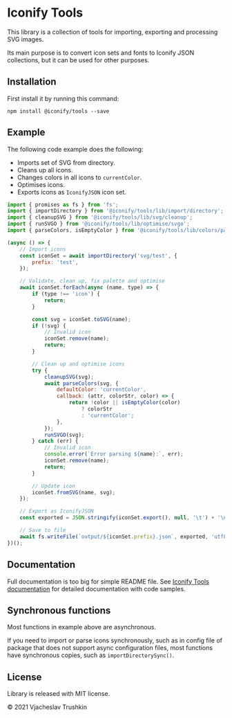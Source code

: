 # Iconify Tools

This library is a collection of tools for importing, exporting and processing SVG images.

Its main purpose is to convert icon sets and fonts to Iconify JSON collections, but it can be used for other purposes.

## Installation

First install it by running this command:

```
npm install @iconify/tools --save
```

## Example

The following code example does the following:

-   Imports set of SVG from directory.
-   Cleans up all icons.
-   Changes colors in all icons to `currentColor`.
-   Optimises icons.
-   Exports icons as `IconifyJSON` icon set.

```js
import { promises as fs } from 'fs';
import { importDirectory } from '@iconify/tools/lib/import/directory';
import { cleanupSVG } from '@iconify/tools/lib/svg/cleanup';
import { runSVGO } from '@iconify/tools/lib/optimise/svgo';
import { parseColors, isEmptyColor } from '@iconify/tools/lib/colors/parse';

(async () => {
	// Import icons
	const iconSet = await importDirectory('svg/test', {
		prefix: 'test',
	});

	// Validate, clean up, fix palette and optimise
	await iconSet.forEach(async (name, type) => {
		if (type !== 'icon') {
			return;
		}

		const svg = iconSet.toSVG(name);
		if (!svg) {
			// Invalid icon
			iconSet.remove(name);
			return;
		}

		// Clean up and optimise icons
		try {
			cleanupSVG(svg);
			await parseColors(svg, {
				defaultColor: 'currentColor',
				callback: (attr, colorStr, color) => {
					return !color || isEmptyColor(color)
						? colorStr
						: 'currentColor';
				},
			});
			runSVGO(svg);
		} catch (err) {
			// Invalid icon
			console.error(`Error parsing ${name}:`, err);
			iconSet.remove(name);
			return;
		}

		// Update icon
		iconSet.fromSVG(name, svg);
	});

	// Export as IconifyJSON
	const exported = JSON.stringify(iconSet.export(), null, '\t') + '\n';

	// Save to file
	await fs.writeFile(`output/${iconSet.prefix}.json`, exported, 'utf8');
})();
```

## Documentation

Full documentation is too big for simple README file. See [Iconify Tools documentation](https://docs.iconify.design/tools/tools2/) for detailed documentation with code samples.

## Synchronous functions

Most functions in example above are asynchronous.

If you need to import or parse icons synchronously, such as in config file of package that does not support async configuration files, most functions have synchronous copies, such as `importDirectorySync()`.

## License

Library is released with MIT license.

© 2021 Vjacheslav Trushkin
